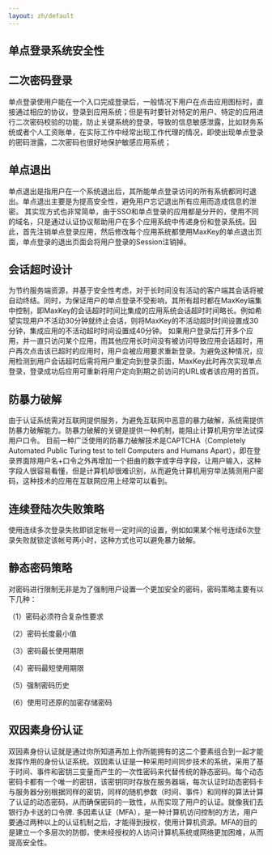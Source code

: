 ```yaml
---
layout: zh/default
---
```


<h2>单点登录系统安全性</h2>
<h2>二次密码登录</h2>

单点登录使用户能在一个入口完成登录后，一般情况下用户在点击应用图标时，直接通过相应的协议，登录到应用系统；但是有时要针对特定的用户、特定的应用进行二次密码校验的功能，防止关键系统的登录，导致的信息敏感泄露，比如财务系统或者个人工资账单，在实际工作中经常出现工作代理的情况，即使出现单点登录的密码泄露，二次密码也很好地保护敏感应用系统；

<h2>单点退出</h2>

单点退出是指用户在一个系统退出后，其所能单点登录访问的所有系统都同时退出。单点退出主要是为提高安全性，避免用户忘记退出所有应用而造成信息的泄密。
其实现方式也非常简单，由于SSO和单点登录的应用都是分开的，使用不同的域名，只是通过认证协议帮助用户在多个应用系统中传递身份和登录系统。因此，首先注销单点登录应用，然后修改每个应用系统都使用MaxKey的单点退出页面，单点登录的退出页面会将用户登录的Session注销掉。 

<h2>会话超时设计</h2>

为节约服务端资源，并基于安全性考虑，对于长时间没有活动的客户端其会话将被自动终结。同时，为保证用户的单点登录不受影响，其所有超时都在MaxKey端集中控制，即MaxKey的会话超时时间比集成的应用系统会话超时时间略长。例如希望实现用户不活动30分钟就终止会话，则将MaxKey的不活动超时时间设置成30分钟，集成应用的不活动超时时间设置成40分钟。
如果用户登录后打开多个应用，并一直只访问某个应用，而其他应用长时间没有被访问导致应用会话超时，用户再次点击该已超时的应用时，用户会被应用要求重新登录。为避免这种情况，应用检测到用户会话超时后需将用户重定向到登录页面，MaxKey此时再次实现单点登录，登录成功后应用可重新将用户定向到期之前访问的URL或者该应用的首页。

<h2>防暴力破解</h2>

由于认证系统需对互联网提供服务，为避免互联网中恶意的暴力破解，系统需提供防暴力破解能力。防暴力破解的关键是提供一种机制，能阻止计算机用穷举法试探用户口令。
目前一种广泛使用的防暴力破解技术是CAPTCHA（Completely Automated Public Turing test to tell Computers and Humans Apart），即在登录界面除用户名+口令之外再增加一个扭曲的数字或字母字段，让用户输入，这种字段人很容易看懂，但是计算机却很难识别，从而避免计算机用穷举法猜测用户密码，这种技术的应用在互联网应用上经常可以看到。

<h2>连续登陆次失败策略</h2>

使用连续多次登录失败即锁定帐号一定时间的设置，例如如果某个帐号连续6次登录失败就锁定该帐号两小时，这种方式也可以避免暴力破解。

<h2>静态密码策略</h2>

对密码进行限制无非是为了强制用户设置一个更加安全的密码，密码策略主要有以下几种：

（1）密码必须符合复杂性要求

（2）密码长度最小值

（3）密码最长使用期限

（4）密码最短使用期限

（5）强制密码历史

（6）使用可还原的加密存储密码

<h2>双因素身份认证</h2>

双因素身份认证就是通过你所知道再加上你所能拥有的这二个要素组合到一起才能发挥作用的身份认证系统。双因素认证是一种采用时间同步技术的系统，采用了基于时间、事件和密钥三变量而产生的一次性密码来代替传统的静态密码。每个动态密码卡都有一个唯一的密钥，该密钥同时存放在服务器端，每次认证时动态密码卡与服务器分别根据同样的密钥，同样的随机参数（时间、事件）和同样的算法计算了认证的动态密码，从而确保密码的一致性，从而实现了用户的认证。就像我们去银行办卡送的口令牌.
多因素认证（MFA），是一种计算机访问控制的方法，用户要通过两种以上的认证机制之后，才能得到授权，使用计算机资源。MFA的目的是建立一个多层次的防御，使未经授权的人访问计算机系统或网络更加困难，从而提高安全性。

